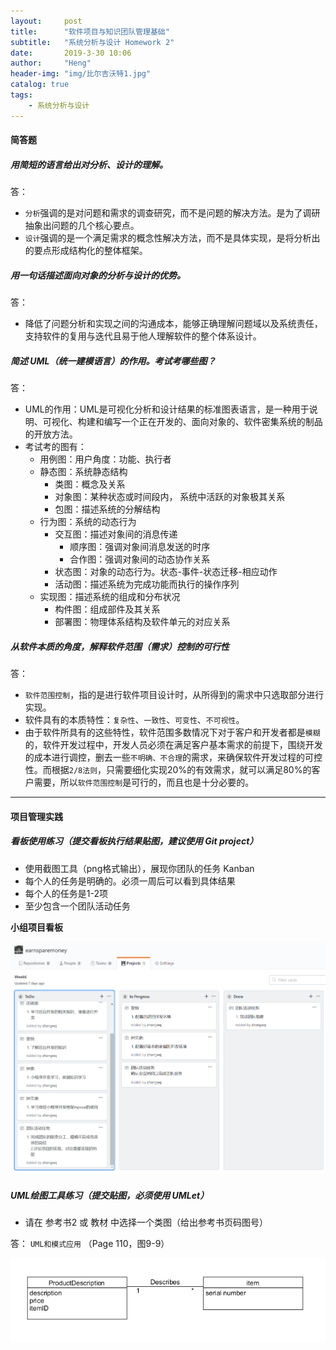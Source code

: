 ```yaml
---
layout:     post
title:      "软件项目与知识团队管理基础"
subtitle:   "系统分析与设计 Homework 2"
date:       2019-3-30 10:06
author:     "Heng"
header-img: "img/比尔吉沃特1.jpg"
catalog: true
tags:
    - 系统分析与设计
---
```


#### 简答题

##### 用简短的语言给出对分析、设计的理解。
    
答： 
- `分析`强调的是对问题和需求的调查研究，而不是问题的解决方法。是为了调研抽象出问题的几个核心要点。 
- `设计`强调的是一个满足需求的概念性解决方法，而不是具体实现，是将分析出的要点形成结构化的整体框架。
##### 用一句话描述面向对象的分析与设计的优势。

答：
- 降低了问题分析和实现之间的沟通成本，能够正确理解问题域以及系统责任，支持软件的复用与迭代且易于他人理解软件的整个体系设计。
##### 简述 UML（统一建模语言）的作用。考试考哪些图？
    
答：
- UML的作用：UML是可视化分析和设计结果的标准图表语言，是一种用于说明、可视化、构建和编写一个正在开发的、面向对象的、软件密集系统的制品的开放方法。
- 考试考的图有：
    - 用例图：用户角度：功能、执行者
    - 静态图：系统静态结构
        - 类图：概念及关系
        - 对象图：某种状态或时间段内， 系统中活跃的对象极其关系
        - 包图：描述系统的分解结构
    - 行为图：系统的动态行为
        - 交互图：描述对象间的消息传递
            - 顺序图：强调对象间消息发送的时序
            - 合作图：强调对象间的动态协作关系
        - 状态图：对象的动态行为。状态-事件-状态迁移-相应动作
        - 活动图：描述系统为完成功能而执行的操作序列
    - 实现图：描述系统的组成和分布状况
        - 构件图：组成部件及其关系
        - 部署图：物理体系结构及软件单元的对应关系

##### 从软件本质的角度，解释软件范围（需求）控制的可行性

答：
- `软件范围控制`，指的是进行软件项目设计时，从所得到的需求中只选取部分进行实现。
- 软件具有的本质特性：`复杂性`、`一致性`、`可变性`、`不可视性`。
- 由于软件所具有的这些特性，软件范围多数情况下对于客户和开发者都是`模糊`的，软件开发过程中，开发人员必须在满足客户基本需求的前提下，围绕开发的成本进行调控，删去一些`不明确、不合理`的需求，来确保软件开发过程的可控性。而根据`2/8法则`，只需要细化实现20%的有效需求，就可以满足80%的客户需要，所以`软件范围控制`是可行的，而且也是十分必要的。

---

#### 项目管理实践

##### 看板使用练习（提交看板执行结果贴图，建议使用 Git project）
- 使用截图工具（png格式输出），展现你团队的任务 Kanban
- 每个人的任务是明确的。必须一周后可以看到具体结果
- 每个人的任务是1-2项
- 至少包含一个团队活动任务

**小组项目看板**

![](/img/in-post/post-SystemAnalyse/hw2_kanban.png)

##### UML绘图工具练习（提交贴图，必须使用 UMLet）

- 请在 参考书2 或 教材 中选择一个类图（给出参考书页码图号）

答：
`UML和模式应用` （Page 110，图9-9）

![](/img/in-post/post-SystemAnalyse/hw2_UMLpic.png)